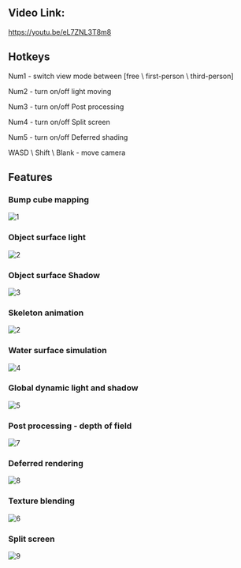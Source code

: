 ## Video Link:

https://youtu.be/eL7ZNL3T8m8

## Hotkeys

Num1 - switch view mode between [free \ first-person \ third-person]

Num2 - turn on/off light moving

Num3 - turn on/off Post processing

Num4 - turn on/off Split screen

Num5 - turn on/off Deferred shading

WASD \ Shift \ Blank - move camera

## Features

### Bump cube mapping

![1]([E:\NCL\CSC8502\GameMapDemo\Textures\pic\2.png](https://github.com/FishermanSun666/GameMapDemo/blob/master/Textures/pic/1.png))

### Object surface light

![2](E:\NCL\CSC8502\GameMapDemo\Textures\pic\2.png)

### Object surface Shadow

![3](E:\NCL\CSC8502\GameMapDemo\Textures\pic\3.png)

### Skeleton animation

![2](E:\NCL\CSC8502\GameMapDemo\Textures\pic\2.gif)

### Water surface simulation

![4](E:\NCL\CSC8502\GameMapDemo\Textures\pic\4.gif)

### Global dynamic light and shadow

![5](E:\NCL\CSC8502\GameMapDemo\Textures\pic\5.png)

### Post processing - depth of field

![7](E:\NCL\CSC8502\GameMapDemo\Textures\pic\7.png)

### Deferred rendering

![8](E:\NCL\CSC8502\GameMapDemo\Textures\pic\8.png)

### Texture blending

![6](E:\NCL\CSC8502\GameMapDemo\Textures\pic\6.gif)

### Split screen

![9](E:\NCL\CSC8502\GameMapDemo\Textures\pic\9.png)
